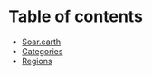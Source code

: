 # Table of contents

* [Soar.earth](README.md)
* [Categories](categories.md)
* [Regions](regions.md)